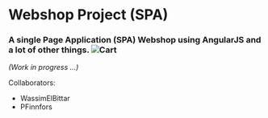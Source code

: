 # Webshop Project (SPA)
### A single Page Application (SPA) Webshop using AngularJS and a lot of other things. ![Cart](https://www.evergreen.ie/skin/frontend/boilerplate/evergreen/images/added-to-cart.png)
*(Work in progress ...)*

Collaborators:
- WassimElBittar
- PFinnfors
